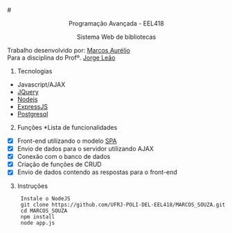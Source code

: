 #<p align='center'>Programação Avançada - EEL418</p>  
<p align='center'>Sistema Web de bibliotecas</p>

Trabalho desenvolvido por: [Marcos Aurélio](https://github.com/Maasouza)    
Para a disciplina do Profº. [Jorge Leão](https://github.com/jlsleao)

1. Tecnologias 
  * Javascript/AJAX
  * [JQuery](https://jquery.com/)
  * [Nodejs](https://nodejs.org/en/)
  * [ExpressJS](http://expressjs.com/pt-br/)
  * [Postgresql](https://www.postgresql.org/) 
 
2. Funções 
  *Lista de funcionalidades
  - [x] Front-end utilizando o modelo [SPA](https://en.wikipedia.org/wiki/Single-page_application)
  - [x] Envio de dados para o servidor utilizando AJAX
  - [x] Conexão com o banco de dados
  - [x] Criação de funções de CRUD
  - [x] Envio de dados contendo as respostas para o front-end
  
3. Instruções
        
        Instale o NodeJS
        git clone https://github.com/UFRJ-POLI-DEL-EEL418/MARCOS_SOUZA.git
        cd MARCOS_SOUZA
        npm install
        node app.js
      
        
  
